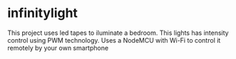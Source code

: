 # infinitylight

This project uses led tapes to iluminate a bedroom. This lights has intensity control using PWM technology. Uses a NodeMCU with Wi-Fi to control it remotely by your own smartphone
